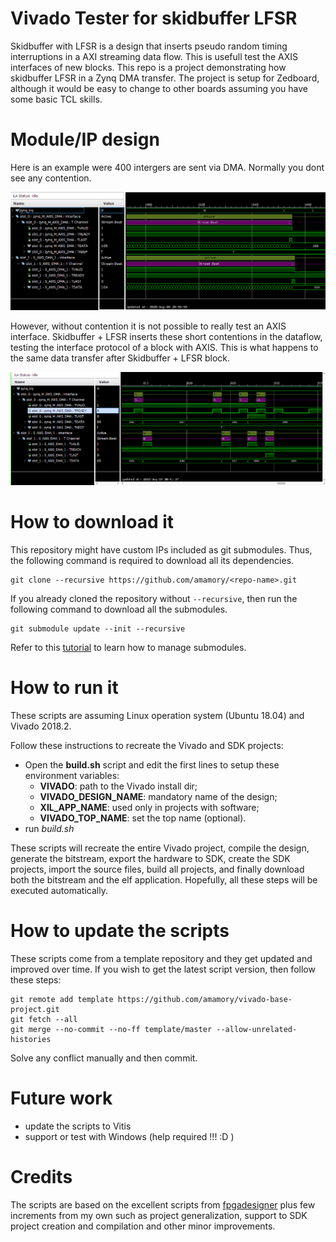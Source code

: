 # Vivado Tester for skidbuffer LFSR

Skidbuffer with LFSR is a design that inserts pseudo random timing interruptions in a AXI streaming data flow. This is usefull test the AXIS interfaces of new blocks. 
This repo is a project demonstrating how skidbuffer LFSR in a Zynq DMA transfer.
The project is setup for Zedboard, although it would be easy to change to other boards assuming you have some basic TCL skills.

# Module/IP design

Here is an example were 400 intergers are sent via DMA. Normally you dont see any contention.

![continuous waveform](wave-continuous.png)

However, without contention it is not possible to really test an AXIS interface. 
Skidbuffer + LFSR inserts these short contentions in the dataflow, testing the interface protocol of a block with AXIS. This is what happens to the same data transfer after Skidbuffer + LFSR  block.

![waveform with random interruptions](wave-messy-timing.png)

# How to download it

This repository might have custom IPs included as git submodules. Thus, the following command is required to download all its dependencies.

```
git clone --recursive https://github.com/amamory/<repo-name>.git
```

If you already cloned the repository without `--recursive`, then run the following command to download all the submodules.

```
git submodule update --init --recursive
```

Refer to this [tutorial](https://www.vogella.com/tutorials/GitSubmodules/article.html) to learn how to manage submodules.


# How to run it

These scripts are assuming Linux operation system (Ubuntu 18.04) and Vivado 2018.2.

Follow these instructions to recreate the Vivado and SDK projects:
 - Open the **build.sh** script and edit the first lines to setup these environment variables:
    - **VIVADO**: path to the Vivado install dir;
    - **VIVADO_DESIGN_NAME**: mandatory name of the design;
    - **XIL_APP_NAME**: used only in projects with software;
    - **VIVADO_TOP_NAME**: set the top name (optional).  
 - run *build.sh*

These scripts will recreate the entire Vivado project, compile the design, generate the bitstream, export the hardware to SDK, create the SDK projects, import the source files, build all projects, and finally download both the bitstream and the elf application. Hopefully, all these steps will be executed automatically.

# How to update the scripts

These scripts come from a template repository and they get updated and improved over time. If you wish to get the latest script version, then follow these steps:

```
git remote add template https://github.com/amamory/vivado-base-project.git
git fetch --all
git merge --no-commit --no-ff template/master --allow-unrelated-histories
```

Solve any conflict manually and then commit.

# Future work

 - update the scripts to Vitis
 - support or test with Windows (help required !!! :D )

# Credits

The scripts are based on the excellent scripts from [fpgadesigner](https://github.com/fpgadeveloper/zedboard-axi-dma) plus few increments from my own such as project generalization, support to SDK project creation and compilation and other minor improvements. 
